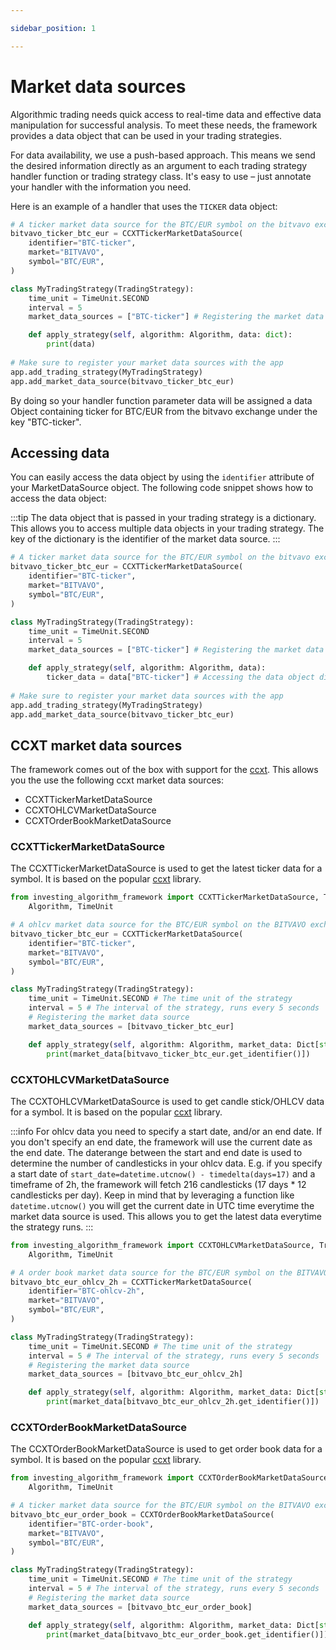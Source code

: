 ```yaml
---

sidebar_position: 1

---
```


# Market data sources
Algorithmic trading needs quick access to real-time data and effective data manipulation for successful analysis. 
To meet these needs, the framework provides a data object that can be used in your trading strategies.

For data availability, we use a push-based approach. This means we send the desired information directly as 
an argument to each trading strategy handler function or trading strategy class. 
It's easy to use – just annotate your handler with the information you need.

Here is an example of a handler that uses the `TICKER` data object:

```python
# A ticker market data source for the BTC/EUR symbol on the bitvavo exchange
bitvavo_ticker_btc_eur = CCXTTickerMarketDataSource(
    identifier="BTC-ticker",
    market="BITVAVO",
    symbol="BTC/EUR",
)

class MyTradingStrategy(TradingStrategy):
    time_unit = TimeUnit.SECOND  
    interval = 5  
    market_data_sources = ["BTC-ticker"] # Registering the market data source by using its identifier

    def apply_strategy(self, algorithm: Algorithm, data: dict):
        print(data)
        
# Make sure to register your market data sources with the app
app.add_trading_strategy(MyTradingStrategy)
app.add_market_data_source(bitvavo_ticker_btc_eur)
```

By doing so your handler function parameter data will be assigned a data Object containing ticker for BTC/EUR from 
the bitvavo exchange under the key "BTC-ticker".

## Accessing data 
You can easily access the data object by using the `identifier` attribute of your MarketDataSource object.
The following code snippet shows how to access the data object:

:::tip
The data object that is passed in your trading strategy is a dictionary. This allows you to access multiple data objects
in your trading strategy. The key of the dictionary is the identifier of the market data source.
:::

```python
# A ticker market data source for the BTC/EUR symbol on the bitvavo exchange
bitvavo_ticker_btc_eur = CCXTTickerMarketDataSource(
    identifier="BTC-ticker",
    market="BITVAVO",
    symbol="BTC/EUR",
)

class MyTradingStrategy(TradingStrategy):
    time_unit = TimeUnit.SECOND  
    interval = 5  
    market_data_sources = ["BTC-ticker"] # Registering the market data source by using its identifier

    def apply_strategy(self, algorithm: Algorithm, data):
        ticker_data = data["BTC-ticker"] # Accessing the data object directly by using the identifier
        
# Make sure to register your market data sources with the app
app.add_trading_strategy(MyTradingStrategy)
app.add_market_data_source(bitvavo_ticker_btc_eur)
```


## CCXT market data sources
The framework comes out of the box with support for the [ccxt](https://github.com/ccxt/ccxt).
This allows you the use the following ccxt market data sources:

- CCXTTickerMarketDataSource
- CCXTOHLCVMarketDataSource
- CCXTOrderBookMarketDataSource

### CCXTTickerMarketDataSource
The CCXTTickerMarketDataSource is used to get the latest ticker data for a symbol. It is based
on the popular [ccxt](https://github.com/ccxt/ccxt) library.

```python
from investing_algorithm_framework import CCXTTickerMarketDataSource, TradingStrategy, \
    Algorithm, TimeUnit

# A ohlcv market data source for the BTC/EUR symbol on the BITVAVO exchange
bitvavo_ticker_btc_eur = CCXTTickerMarketDataSource(
    identifier="BTC-ticker",
    market="BITVAVO",
    symbol="BTC/EUR",
)

class MyTradingStrategy(TradingStrategy):
    time_unit = TimeUnit.SECOND # The time unit of the strategy
    interval = 5 # The interval of the strategy, runs every 5 seconds
    # Registering the market data source
    market_data_sources = [bitvavo_ticker_btc_eur]

    def apply_strategy(self, algorithm: Algorithm, market_data: Dict[str, Any]):
        print(market_data[bitvavo_ticker_btc_eur.get_identifier()])
```

### CCXTOHLCVMarketDataSource
The CCXTOHLCVMarketDataSource is used to get candle stick/OHLCV data for a symbol. It is based
on the popular [ccxt](https://github.com/ccxt/ccxt) library.

:::info
For ohlcv data you need to specify a start date, and/or an end date.
If you don't specify an end date, the framework will use the current date as the end date. The daterange between
the start and end date is used to determine the number of candlesticks in your ohlcv data. E.g. if you
specify a start date of `start_date=datetime.utcnow() - timedelta(days=17)` and a timeframe of 2h, the framework will
fetch 216 candlesticks (17 days * 12 candlesticks per day). Keep in mind that by leveraging a function like `datetime.utcnow()`
you will get the current date in UTC time everytime the market data source is used. This allows you to get the latest data
everytime the strategy runs.
:::

```python
from investing_algorithm_framework import CCXTOHLCVMarketDataSource, TradingStrategy, \
    Algorithm, TimeUnit

# A order book market data source for the BTC/EUR symbol on the BITVAVO exchange
bitvavo_btc_eur_ohlcv_2h = CCXTTickerMarketDataSource(
    identifier="BTC-ohlcv-2h",
    market="BITVAVO",
    symbol="BTC/EUR",
)

class MyTradingStrategy(TradingStrategy):
    time_unit = TimeUnit.SECOND # The time unit of the strategy
    interval = 5 # The interval of the strategy, runs every 5 seconds
    # Registering the market data source
    market_data_sources = [bitvavo_btc_eur_ohlcv_2h]

    def apply_strategy(self, algorithm: Algorithm, market_data: Dict[str, Any]):
        print(market_data[bitvavo_btc_eur_ohlcv_2h.get_identifier()])
```

### CCXTOrderBookMarketDataSource
The CCXTOrderBookMarketDataSource is used to get order book data for a symbol. It is based
on the popular [ccxt](https://github.com/ccxt/ccxt) library.


```python
from investing_algorithm_framework import CCXTOrderBookMarketDataSource, TradingStrategy, \
    Algorithm, TimeUnit

# A ticker market data source for the BTC/EUR symbol on the BITVAVO exchange
bitvavo_btc_eur_order_book = CCXTOrderBookMarketDataSource(
    identifier="BTC-order-book",
    market="BITVAVO",
    symbol="BTC/EUR",
)

class MyTradingStrategy(TradingStrategy):
    time_unit = TimeUnit.SECOND # The time unit of the strategy
    interval = 5 # The interval of the strategy, runs every 5 seconds
    # Registering the market data source
    market_data_sources = [bitvavo_btc_eur_order_book]

    def apply_strategy(self, algorithm: Algorithm, market_data: Dict[str, Any]):
        print(market_data[bitvavo_btc_eur_order_book.get_identifier()])
```

